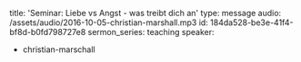 title: 'Seminar: Liebe vs Angst - was treibt dich an'
type: message
audio: /assets/audio/2016-10-05-christian-marshall.mp3
id: 184da528-be3e-41f4-bf8d-b0fd798727e8
sermon_series: teaching
speaker:
  - christian-marschall
